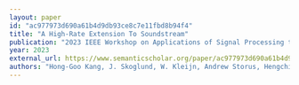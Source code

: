 ```yaml
---
layout: paper
id: "ac977973d690a61b4d9db93ce8c7e11fbd8b94f4"
title: "A High-Rate Extension To Soundstream"
publication: "2023 IEEE Workshop on Applications of Signal Processing to Audio and Acoustics (WASPAA)"
year: 2023
external_url: https://www.semanticscholar.org/paper/ac977973d690a61b4d9db93ce8c7e11fbd8b94f4
authors: "Hong-Goo Kang, J. Skoglund, W. Kleijn, Andrew Storus, Hengchin Yeh"
---
```

